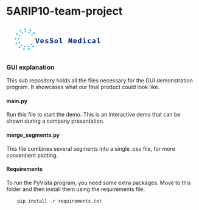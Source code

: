 # 5ARIP10-team-project
<img src="../logo_transparent.png" alt="Logo" height="75"/>

### GUI explanation

This sub repository holds all the files necessary for the GUI demonstration program. It showcases what our final product could look like.

#### main.py

Run this file to start the demo. This is an interactive demo that can be shown during a company presentation.

#### merge_segments.py

This file combines several segments into a single .csv file, for more conventient plotting.

#### Requirements

To run the PyVista program, you need some extra packages. Move to this folder and then install them using the requirements file:

```
    pip install -r requirements.txt
```